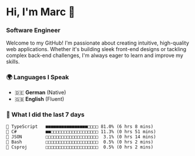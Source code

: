 # Hi, I'm Marc 👋 
### Software Engineer

Welcome to my GitHub! I'm passionate about creating intuitive, high-quality web applications. Whether it's building sleek front-end designs or tackling complex back-end challenges, I'm always eager to learn and improve my skills.  

### 🌍 Languages I Speak  
- 🇩🇪 **German** (Native)  
- 🇬🇧 **English** (Fluent)

### 🤯 What I did the last 7 days

```
🔷 TypeScript   ■■■■■■■■■■■■■■■■□□□□ 81.0% (6 hrs 8 mins)
🔷 C#           ■■□□□□□□□□□□□□□□□□□□ 11.3% (0 hrs 51 mins)
📄 JSON         □□□□□□□□□□□□□□□□□□□□  3.1% (0 hrs 14 mins)
📄 Bash         □□□□□□□□□□□□□□□□□□□□  0.5% (0 hrs 2 mins)
📄 Csproj       □□□□□□□□□□□□□□□□□□□□  0.5% (0 hrs 2 mins)
```